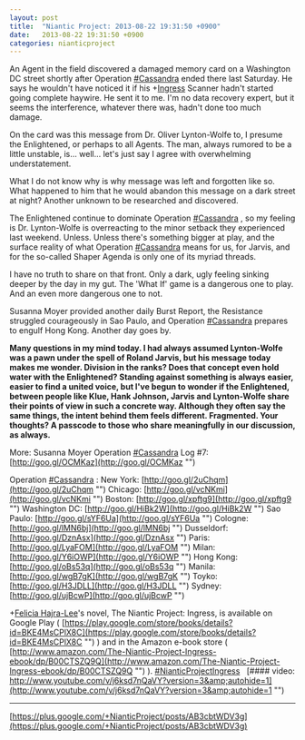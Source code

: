 ```yaml
---
layout: post
title:  "Niantic Project: 2013-08-22 19:31:50 +0900"
date:   2013-08-22 19:31:50 +0900
categories: nianticproject
---
```

An Agent in the field discovered a damaged memory card on a Washington DC street shortly after Operation  [#Cassandra](https://plus.google.com/s/%23Cassandra "")  ended there last Saturday. He says he wouldn't have noticed it if his +[Ingress](https://plus.google.com/103320655754019011706 "") Scanner hadn't started going complete haywire. He sent it to me. I'm no data recovery expert, but it seems the interference, whatever there was, hadn't done too much damage.

On the card was this message from Dr. Oliver Lynton-Wolfe to, I presume the Enlightened, or perhaps to all Agents. The man, always rumored to be a little unstable, is... well... let's just say I agree with overwhelming understatement.

What I do not know why is why message was left and forgotten like so. What happened to him that he would abandon this message on a dark street at night? Another unknown to be researched and discovered.

The Enlightened continue to dominate Operation  [#Cassandra](https://plus.google.com/s/%23Cassandra "") , so my feeling is Dr. Lynton-Wolfe is overreacting to the minor setback they experienced last weekend. Unless. Unless there's something bigger at play, and the surface reality of what Operation  [#Cassandra](https://plus.google.com/s/%23Cassandra "")  means for us, for Jarvis, and for the so-called Shaper Agenda is only one of its myriad threads.

I have no truth to share on that front. Only a dark, ugly feeling sinking deeper by the day in my gut. The 'What If' game is a dangerous one to play. And an even more dangerous one to not.

Susanna Moyer provided another daily Burst Report, the Resistance struggled courageously in Sao Paulo, and Operation  [#Cassandra](https://plus.google.com/s/%23Cassandra "")  prepares to engulf Hong Kong. Another day goes by.

**Many questions in my mind today. I had always assumed Lynton-Wolfe was a pawn under the spell of Roland Jarvis, but his message today makes me wonder. Division in the ranks? Does that concept even hold water with the Enlightened? Standing against something is always easier, easier to find a united voice, but I've begun to wonder if the Enlightened, between people like Klue, Hank Johnson, Jarvis and Lynton-Wolfe share their points of view in such a concrete way. Although they often say the same things, the intent behind them feels different. Fragmented. Your thoughts? A passcode to those who share meaningfully in our discussion, as always.**

More:
Susanna Moyer Operation  [#Cassandra](https://plus.google.com/s/%23Cassandra "")  Log #7: [http://goo.gl/OCMKaz](http://goo.gl/OCMKaz "")

Operation  [#Cassandra](https://plus.google.com/s/%23Cassandra "") :
New York: [http://goo.gl/2uChqm](http://goo.gl/2uChqm "")
Chicago: [http://goo.gl/vcNKmi](http://goo.gl/vcNKmi "")
Boston: [http://goo.gl/xpftg9](http://goo.gl/xpftg9 "")
Washington DC: [http://goo.gl/HiBk2W](http://goo.gl/HiBk2W "")
Sao Paulo: [http://goo.gl/sYF6Ua](http://goo.gl/sYF6Ua "")
Cologne: [http://goo.gl/lMN6bj](http://goo.gl/lMN6bj "")
Dusseldorf: [http://goo.gl/DznAsx](http://goo.gl/DznAsx "")
Paris: [http://goo.gl/LyaFOM](http://goo.gl/LyaFOM "")
Milan: [http://goo.gl/Y6iOWP](http://goo.gl/Y6iOWP "")
Hong Kong: [http://goo.gl/oBs53q](http://goo.gl/oBs53q "")
Manila: [http://goo.gl/wgB7gK](http://goo.gl/wgB7gK "")
Toyko: [http://goo.gl/H3JDLL](http://goo.gl/H3JDLL "")
Sydney: [http://goo.gl/ujBcwP](http://goo.gl/ujBcwP "")

+[Felicia Hajra-Lee](https://plus.google.com/118344555717370644832 "")'s novel, The Niantic Project: Ingress, is available on Google Play ( [https://play.google.com/store/books/details?id=BKE4MsCPlX8C](https://play.google.com/store/books/details?id=BKE4MsCPlX8C "") ) and in the Amazon e-book store ( [http://www.amazon.com/The-Niantic-Project-Ingress-ebook/dp/B00CTSZQ9Q](http://www.amazon.com/The-Niantic-Project-Ingress-ebook/dp/B00CTSZQ9Q "") ).  [#NianticProjectIngress](https://plus.google.com/s/%23NianticProjectIngress "")  
[#### video: http://www.youtube.com/v/j6ksd7nQaVY?version=3&amp;autohide=1](http://www.youtube.com/v/j6ksd7nQaVY?version=3&amp;autohide=1 "")
- - -
[https://plus.google.com/+NianticProject/posts/AB3cbtWDV3g](https://plus.google.com/+NianticProject/posts/AB3cbtWDV3g)

